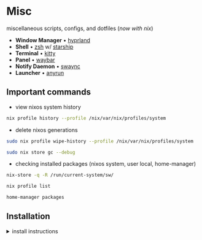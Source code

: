 # Misc

miscellaneous scripts, configs, and dotfiles (_now with nix_)

- **Window Manager** • [hyprland](https://github.com/hyprwm/Hyprland)
- **Shell** • [zsh](https://www.zsh.org) w/ [starship](https://github.com/starship/starship)
- **Terminal** • [kitty](https://github.com/kovidgoyal/kitty)
- **Panel** • [waybar](https://aur.archlinux.org/packages/waybar-hyprland-git)
- **Notify Daemon** • [swaync](https://github.com/ErikReider/SwayNotificationCenter)
- **Launcher** • [anyrun](https://github.com/Kirottu/anyrun)

## Important commands

- view nixos system history

```sh
nix profile history --profile /nix/var/nix/profiles/system
```

- delete nixos generations

```sh
sudo nix profile wipe-history --profile /nix/var/nix/profiles/system
```

```sh
sudo nix store gc --debug
```

- checking installed packages (nixos system, user local, home-manager)

```sh
nix-store -q -R /run/current-system/sw/
```

```sh
nix profile list
```

```sh
home-manager packages
```

## Installation

<details>
<summary>install instructions</summary>

### Preinstall

1. create the ff. GPT partitions:
   | file system | mount point | label | size |
   |- | - | - | - |
   | fat32 | /boot | boot | 512 MiB |
   | linux-swap | | swap | ram size |
   |btrfs | /, /home /nix /nix/store | nixos | the rest |
2. create btrfs subvolumes [1](https://nixos.wiki/wiki/Btrfs)

```sh
nix-shell -p btrfs-progs
mkdir -p /mnt
mount /dev/sdX2 /mnt
btrfs subvolume create /mnt/root
btrfs subvolume create /mnt/home
btrfs subvolume create /mnt/nix
umount /mnt
```

3. mount the partitions and subvolumes

```sh
mount -o compress=zstd,subvol=root /dev/sdX2 /mnt
mkdir /mnt/{home,nix}
mount -o compress=zstd,subvol=home /dev/sdX2 /mnt/home
mount -o compress=zstd,noatime,subvol=nix /dev/sdX2 /mnt/nix

mkdir /mnt/boot
mount /dev/sdX1 /mnt/boot
```

### Install

1. generate nix hardware configs

```sh
nixos-generate-config --root /mnt
```

2. manually add mount options

```sh
nano /mnt/etc/nixos/configuration.nix
```

3. install nixos

```sh
nixos-install
```

4. clone / copy this repo and check if hardware config differs from `/mnt/etc/nixos/hardware-configuration.nix`

5. setup nixos

```sh
sudo nixos-rebuild switch --flake .#pc
```

6. setup home-manager

```sh
home-manager switch --flake .#basic
```

### Post-Install (Manual changes)

- [ ] set user password
- [ ] set timezone via `timedatectl`
- browser stuff
  - [ ] update dark reader to new ui
  - [ ] import stylus styles
- [ ] run Adwaita-for-steam install script
- [ ] select catppuccin theme from obs
- [ ] theme webcord
- [ ] keepassxc enable theme & settings
- [ ] copyq disable saving keepassxc passwords
</details>
